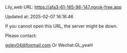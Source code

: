 Lily_web URL: https://afa3-61-165-96-147.ngrok-free.app

Updated at: 2025-02-07 16:16:46

If you cannot open this URL, the server might be down.

Please contact: 

goley04@foxmail.com Or Wechat:GL_yeaH